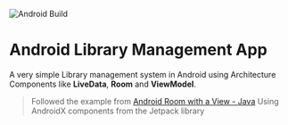 ![Android Build](https://github.com/netikalyan/AndroidLibraryMgmtApp/actions/workflows/android.yml/badge.svg?branch=master)
# Android Library Management App
A very simple Library management system in Android using Architecture Components like **LiveData**, **Room** and **ViewModel**.
> Followed the example from [Android Room with a View - Java](https://codelabs.developers.google.com/codelabs/android-room-with-a-view/#0)
> Using AndroidX components from the Jetpack library